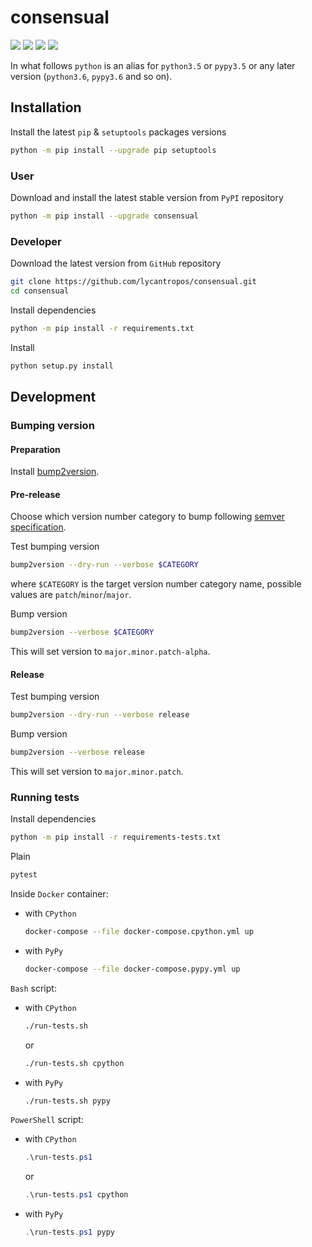 consensual
==========

[![](https://dev.azure.com/lycantropos/consensual/_apis/build/status/lycantropos.consensual?branchName=master)](https://dev.azure.com/lycantropos/consensual/_build/latest?definitionId=40&branchName=master "Azure Pipelines")
[![](https://codecov.io/gh/lycantropos/consensual/branch/master/graph/badge.svg)](https://codecov.io/gh/lycantropos/consensual "Codecov")
[![](https://img.shields.io/github/license/lycantropos/consensual.svg)](https://github.com/lycantropos/consensual/blob/master/LICENSE "License")
[![](https://badge.fury.io/py/consensual.svg)](https://badge.fury.io/py/consensual "PyPI")

In what follows `python` is an alias for `python3.5` or `pypy3.5`
or any later version (`python3.6`, `pypy3.6` and so on).

Installation
------------

Install the latest `pip` & `setuptools` packages versions
```bash
python -m pip install --upgrade pip setuptools
```

### User

Download and install the latest stable version from `PyPI` repository
```bash
python -m pip install --upgrade consensual
```

### Developer

Download the latest version from `GitHub` repository
```bash
git clone https://github.com/lycantropos/consensual.git
cd consensual
```

Install dependencies
```bash
python -m pip install -r requirements.txt
```

Install
```bash
python setup.py install
```

Development
-----------

### Bumping version

#### Preparation

Install
[bump2version](https://github.com/c4urself/bump2version#installation).

#### Pre-release

Choose which version number category to bump following [semver
specification](http://semver.org/).

Test bumping version
```bash
bump2version --dry-run --verbose $CATEGORY
```

where `$CATEGORY` is the target version number category name, possible
values are `patch`/`minor`/`major`.

Bump version
```bash
bump2version --verbose $CATEGORY
```

This will set version to `major.minor.patch-alpha`. 

#### Release

Test bumping version
```bash
bump2version --dry-run --verbose release
```

Bump version
```bash
bump2version --verbose release
```

This will set version to `major.minor.patch`.

### Running tests

Install dependencies
```bash
python -m pip install -r requirements-tests.txt
```

Plain
```bash
pytest
```

Inside `Docker` container:
- with `CPython`
  ```bash
  docker-compose --file docker-compose.cpython.yml up
  ```
- with `PyPy`
  ```bash
  docker-compose --file docker-compose.pypy.yml up
  ```

`Bash` script:
- with `CPython`
  ```bash
  ./run-tests.sh
  ```
  or
  ```bash
  ./run-tests.sh cpython
  ```

- with `PyPy`
  ```bash
  ./run-tests.sh pypy
  ```

`PowerShell` script:
- with `CPython`
  ```powershell
  .\run-tests.ps1
  ```
  or
  ```powershell
  .\run-tests.ps1 cpython
  ```
- with `PyPy`
  ```powershell
  .\run-tests.ps1 pypy
  ```
